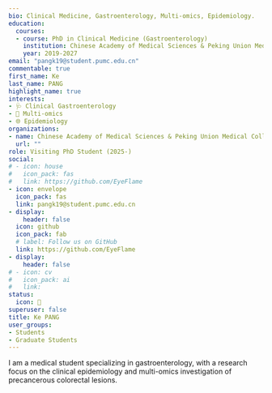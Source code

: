 ```yaml
---
bio: Clinical Medicine, Gastroenterology, Multi-omics, Epidemiology.
education:
  courses:
  - course: PhD in Clinical Medicine (Gastroenterology)
    institution: Chinese Academy of Medical Sciences & Peking Union Medical College
    year: 2019-2027
email: "pangk19@student.pumc.edu.cn"
commentable: true
first_name: Ke
last_name: PANG
highlight_name: true
interests:
- 🩺 Clinical Gastroenterology
- 🦠 Multi-omics
- 🌐 Epidemiology
organizations:
- name: Chinese Academy of Medical Sciences & Peking Union Medical College
  url: ""
role: Visiting PhD Student (2025-)
social:
# - icon: house
#   icon_pack: fas
#   link: https://github.com/EyeFlame
- icon: envelope
  icon_pack: fas
  link: pangk19@student.pumc.edu.cn
- display:
    header: false
  icon: github
  icon_pack: fab
  # label: Follow us on GitHub
  link: https://github.com/EyeFlame
- display:
    header: false
# - icon: cv
#   icon_pack: ai
#   link: 
status:
  icon: 👻
superuser: false
title: Ke PANG
user_groups:
- Students
- Graduate Students
---
```


I am a medical student specializing in gastroenterology, with a research focus on the clinical epidemiology and multi-omics investigation of precancerous colorectal lesions.
 


